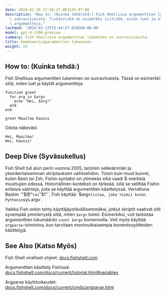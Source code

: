 ```yaml
---
date: 2024-01-20 17:56:17.063143-07:00
description: "How to: (Kuinka tehd\xE4:) Fish Shellissa argumenttien lukeminen on\
  \ suoraviivaista. T\xE4ss\xE4 on esimerkki siit\xE4, miten luet ja k\xE4yt\xE4t\
  \ argumentteja."
lastmod: '2024-03-13T22:44:57.010509-06:00'
model: gpt-4-1106-preview
summary: Fish Shellissa argumenttien lukeminen on suoraviivaista.
title: Komennoriviparametrien lukeminen
weight: 23
---
```


## How to: (Kuinka tehdä:)
Fish Shellissa argumenttien lukeminen on suoraviivaista. Tässä on esimerkki siitä, miten luet ja käytät argumentteja.

```Fish Shell
function greet
  for arg in $argv
    echo "Hei, $arg!"
  end
end

greet Maailma Kaunis
```

Odota näkeväsi:

```
Hei, Maailma!
Hei, Kaunis!
```

## Deep Dive (Syväsukellus)
Fish Shell tuli alun perin vuonna 2005, tarjoten selkeämmän ja yksinkertaisemman skriptauksen vaihtoehdon. Toisin kuin muut kuoret, kuten Bash tai Zsh, Fishin syntaksi on ytimekäs eikä vaadi $-merkkiä muuttujien edessä. Historiallinen konteksti on tärkeää, sillä se selittää Fishin erilaisia valintoja, joita se käyttää argumenttien käsittelyssä. Verrattuna Bashin `"$@"` tai `"$1"`, Fish käyttää `$argv` listaa, joka toimii kuten Pythonin `sys.argv`.

Vaikka Fish onkin tehty käyttäjäystävällisemmäksi, jotkut skriptit vaativat silti syvempää ymmärrystä siitä, miten `$argv` toimii. Esimerkiksi, voit tarkistaa argumenttien lukumäärän `count $argv` komennolla. Voit myös käyttää `argparse`-toimintoa, kun tarvitaan monimutkaisempia komentosyötteiden käsittelyjä.

## See Also (Katso Myös)
Fish Shell viralliset ohjeet: [docs.fishshell.com](https://fishshell.com/docs/current/index.html)

Argumenttien käsittely Fishissä: [docs.fishshell.com/docs/current/tutorial.html#variables](https://fishshell.com/docs/current/tutorial.html#variables)

Argparse käyttöoikeudet: [docs.fishshell.com/docs/current/cmds/argparse.html](https://fishshell.com/docs/current/cmds/argparse.html)
